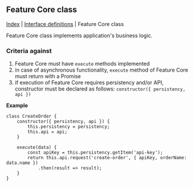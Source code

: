 ## Feature Core class

[Index](/docs/README.md) | [Interface definitions](/docs/interface/README.md) | Feature Core class

Feature Core class implements application's business logic.

### Criteria against

1. Feature Core must have `execute` methods implemented
1. in case of asynchronous functionality, `execute` method of Feature Core must return with a Promise
1. if execution of Feature Core requires persistency and/or API, constructor must be declared as follows: `constructor({ persistency, api })`

**Example**

    class CreateOrder {
        constructor({ persistency, api }) {
            this.persistency = persistency;
            this.api = api;
        }
        
        execute(data) {
            const apiKey = this.persistency.getItem('api-key');
            return this.api.request('create-order', { apiKey, orderName: data.name })
                .then(result => result);
        }
    }

